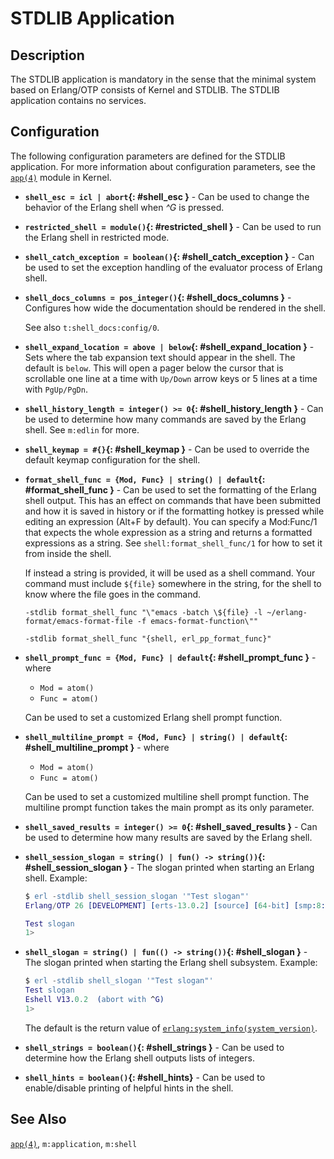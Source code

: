 <!--
%CopyrightBegin%

SPDX-License-Identifier: Apache-2.0

Copyright Ericsson AB 2023-2025. All Rights Reserved.

Licensed under the Apache License, Version 2.0 (the "License");
you may not use this file except in compliance with the License.
You may obtain a copy of the License at

    http://www.apache.org/licenses/LICENSE-2.0

Unless required by applicable law or agreed to in writing, software
distributed under the License is distributed on an "AS IS" BASIS,
WITHOUT WARRANTIES OR CONDITIONS OF ANY KIND, either express or implied.
See the License for the specific language governing permissions and
limitations under the License.

%CopyrightEnd%
-->
# STDLIB Application

## Description

The STDLIB application is mandatory in the sense that the minimal system based
on Erlang/OTP consists of Kernel and STDLIB. The STDLIB application contains no
services.

## Configuration

The following configuration parameters are defined for the STDLIB application.
For more information about configuration parameters, see the
[`app(4)`](`e:kernel:app.md`) module in Kernel.

- **`shell_esc = icl | abort`{: #shell_esc }** - Can be used to change the
  behavior of the Erlang shell when _^G_ is pressed.

- **`restricted_shell = module()`{: #restricted_shell }** - Can be used to run
  the Erlang shell in restricted mode.

- **`shell_catch_exception = boolean()`{: #shell_catch_exception }** - Can be
  used to set the exception handling of the evaluator process of Erlang shell.

- **`shell_docs_columns = pos_integer()`{: #shell_docs_columns }** -
  Configures how wide the documentation should be rendered in the shell.

  See also `t:shell_docs:config/0`.

- **`shell_expand_location = above | below`{: #shell_expand_location }** - Sets
  where the tab expansion text should appear in the shell. The default is
  `below`. This will open a pager below the cursor that is scrollable one line
  at a time with `Up/Down` arrow keys or 5 lines at a time with `PgUp/PgDn`.

- **`shell_history_length = integer() >= 0`{: #shell_history_length }** - Can be
  used to determine how many commands are saved by the Erlang shell. See
  `m:edlin` for more.

- **`shell_keymap = #{}`{: #shell_keymap }** - Can be used to override the
  default keymap configuration for the shell.

- **`format_shell_func = {Mod, Func} | string() | default`{: #format_shell_func
  }** - Can be used to set the formatting of the Erlang shell output. This has
  an effect on commands that have been submitted and how it is saved in history
  or if the formatting hotkey is pressed while editing an expression (Alt+F by
  default). You can specify a Mod:Func/1 that expects the whole expression as a
  string and returns a formatted expressions as a string. See
  `shell:format_shell_func/1` for how to set it from inside the shell.

  If instead a string is provided, it will be used as a shell command. Your
  command must include `${file}` somewhere in the string, for the shell to know
  where the file goes in the command.

  ```text
  -stdlib format_shell_func "\"emacs -batch \${file} -l ~/erlang-format/emacs-format-file -f emacs-format-function\""
  ```

  ```text
  -stdlib format_shell_func "{shell, erl_pp_format_func}"
  ```

- **`shell_prompt_func = {Mod, Func} | default`{: #shell_prompt_func }** - where

  - `Mod = atom()`
  - `Func = atom()`

  Can be used to set a customized Erlang shell prompt function.

- **`shell_multiline_prompt = {Mod, Func} | string() | default`{:
  #shell_multiline_prompt }** - where

  - `Mod = atom()`
  - `Func = atom()`

  Can be used to set a customized multiline shell prompt function. The multiline
  prompt function takes the main prompt as its only parameter.

- **`shell_saved_results = integer() >= 0`{: #shell_saved_results }** - Can be
  used to determine how many results are saved by the Erlang shell.

- **`shell_session_slogan = string() | fun() -> string())`{:
  #shell_session_slogan }** - The slogan printed when starting an Erlang shell.
  Example:

  ```erlang
  $ erl -stdlib shell_session_slogan '"Test slogan"'
  Erlang/OTP 26 [DEVELOPMENT] [erts-13.0.2] [source] [64-bit] [smp:8:8] [ds:8:8:10] [async-threads:1] [jit:ns]

  Test slogan
  1>
  ```

- **`shell_slogan = string() | fun(() -> string())`{: #shell_slogan }** - The
  slogan printed when starting the Erlang shell subsystem. Example:

  ```erlang
  $ erl -stdlib shell_slogan '"Test slogan"'
  Test slogan
  Eshell V13.0.2  (abort with ^G)
  1>
  ```

  The default is the return value of
  [`erlang:system_info(system_version)`](`m:erlang#system_info_system_version`).

- **`shell_strings = boolean()`{: #shell_strings }** - Can be used to determine
  how the Erlang shell outputs lists of integers.

- **`shell_hints = boolean()`{: #shell_hints}** - Can be used to enable/disable
  printing of helpful hints in the shell.

## See Also

[`app(4)`](`e:kernel:app.md`), `m:application`, `m:shell`
